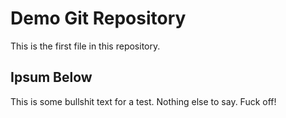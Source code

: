 # Demo Git Repository

This is the first file in this repository.

## Ipsum Below

This is some bullshit text for a test.  Nothing else to say.  Fuck off!